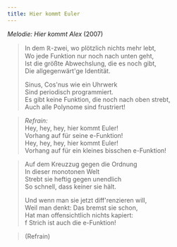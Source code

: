 ```yaml
---
title: Hier kommt Euler
---
```


*Melodie: Hier kommt Alex* (2007)

> In dem ℝ-zwei, wo plötzlich nichts mehr lebt,\
> Wo jede Funktion nur noch nach unten geht,\
> Ist die größte Abwechslung, die es noch gibt,\
> Die allgegenwärt'ge Identität.
>
> Sinus, Cos'nus wie ein Uhrwerk\
> Sind periodisch programmiert.\
> Es gibt keine Funktion, die noch nach oben strebt,\
> Auch alle Polynome sind frustriert!

> *Refrain:*\
> Hey, hey, hey, hier kommt Euler!\
> Vorhang auf für seine e-Funktion!\
> Hey, hey, hey, hier kommt Euler!\
> Vorhang auf für ein kleines bisschen e-Funktion!

> Auf dem Kreuzzug gegen die Ordnung\
> In dieser monotonen Welt\
> Strebt sie heftig gegen unendlich\
> So schnell, dass keiner sie hält.
>
> Und wenn man sie jetzt diff'renzieren will,\
> Weil man denkt: Das bremst sie schon,\
> Hat man offensichtlich nichts kapiert:\
> f Strich ist auch die e-Funktion!

> (Refrain)
